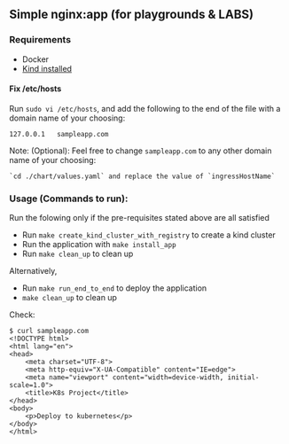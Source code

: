 ## Simple nginx:app (for playgrounds & LABS) 


### Requirements

- Docker 
- [Kind installed](https://kind.sigs.k8s.io/)


#### Fix /etc/hosts 

Run `sudo vi /etc/hosts`, and add the following to the end of the file with a domain name of your choosing:

`127.0.0.1   sampleapp.com`

Note: (Optional): Feel free to change `sampleapp.com` to any other domain name of your choosing:
```
`cd ./chart/values.yaml` and replace the value of `ingressHostName`
```

### Usage (Commands to run):
Run the folowing only if the pre-requisites stated above are all satisfied
- Run `make create_kind_cluster_with_registry` to create a kind cluster
- Run the application with `make install_app`
- Run `make clean_up` to clean up

Alternatively,
- Run `make run_end_to_end` to deploy the application
- `make clean_up` to clean up

Check:
```
$ curl sampleapp.com
<!DOCTYPE html>
<html lang="en">
<head>
    <meta charset="UTF-8">
    <meta http-equiv="X-UA-Compatible" content="IE=edge">
    <meta name="viewport" content="width=device-width, initial-scale=1.0">
    <title>K8s Project</title>
</head>
<body>
    <p>Deploy to kubernetes</p>
</body>
</html>
```
